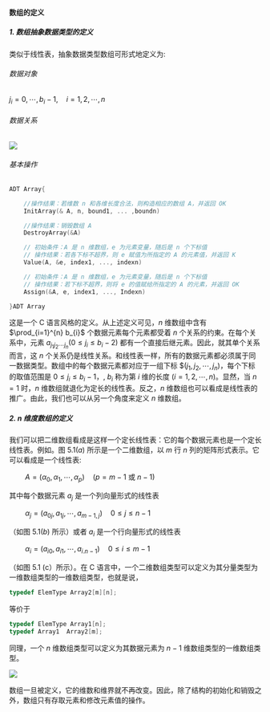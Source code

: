 
#### 数组的定义

##### 1. 数组抽象数据类型的定义

类似于线性表，抽象数据类型数组可形式地定义为:

###### 数据对象

$j_{i}=0, \cdots, b_{i}-1, \quad i=1,2, \cdots, n$

###### 数据关系

![](https://cdn.mathpix.com/snip/images/DgrWbNfC48CUu7NcqZf0JoWJY4U2Fz449kRZQTN4CVI.original.fullsize.png)

###### 基本操作

```cpp
ADT Array{

    //操作结果：若维数 n 和各维长度合法，则构造相应的数组 A，并返回 OK 
    InitArray(& A, n, bound1, ... ,boundn)

    //操作结果：销毁数组 A
    DestroyArray(&A)

    // 初始条件：A 是 n 维数组，e 为元素变量，随后是 n 个下标值
    // 操作结果：若各下标不超界，则 e 赋值为所指定的 A 的元素值，并返回 K
    Value(A, &e, index1, ..., indexn)

    // 初始条件：A 是 n 维数组，e 为元素变量，随后是 n 个下标值
    // 操作结果：若下标不超界，则将 e 的值赋给所指定的 A 的元素，并返回 OK
    Assign(&A, e, index1, ..., Indexn)

}ADT Array
```

这是一个 C 语言风格的定义。从上述定义可见，$n$ 维数组中含有 $\prod_{i=1}^{n} b_{i}$ 个数据元素每个元素都受着 $n$ 个关系的约東。在每个关系中，元素 $a_{j_{1} j_{2} \cdots j_{n}}\left(0 \leqslant j_{i} \leqslant b_{i}-2\right)$ 都有一个直接后继元素。因此，就其单个关系而言，这 $n$ 个关系仍是线性关系。和线性表一样，所有的数据元素都必须属于同一数据类型。数组中的每个数据元素都对应于一组下标 $$\left.(j_1,j_{2}, \cdots , j_{n}\right)$，每个下标的取值范围是 $0 \leqslant j_{i} \leqslant b_{i} - 1$，, $b_i$ 称为第 $i$ 维的长度 $(i=1,2, \cdots, n)$。显然，当 $n = 1$ 时，$n$ 维数组就退化为定长的线性表。反之，$n$ 维数组也可以看成是线性表的推广。由此，我们也可以从另一个角度来定义 $n$ 维数组。

##### 2. n 维度数组的定义

我们可以把二维数组看成是这样一个定长线性表：它的每个数据元素也是一个定长线性表。例如。图 $5.1 (a)$ 所示是一个二维数组，以 $m$ 行 $n$ 列的矩阵形式表示。它可以看成是一个线性表:

$\qquad A = \left(\alpha_{0}, \alpha_{1}, \cdots, \alpha_{p}\right) \quad(p=m-1$ 或 $n-1)$

其中每个数据元素 $a_j$ 是一个列向量形式的线性表

$\qquad\alpha_{j} = \left(a_{0 j}, a_{1 j}, \cdots, a_{m-1, j}\right) \quad 0 \leqslant j \leqslant n - 1$

（如图 $5.1 (b)$ 所示）或者 $a_i$ 是一个行向量形式的线性表

$\qquad\alpha_{i} = \left(a_{i 0}, a_{i 1}, \cdots, a_{i . n-1}\right) \quad 0 \leqslant i \leqslant m - 1$

（如图 5.1 (c）所示）。在 C 语言中，一个二维数组类型可以定义为其分量类型为一维数组类型的一维数组类型，也就是说，

```cpp
typedef ElemType Array2[m][n];
```

等价于

```cpp
typedef ElemType Array1[n];
typedef Array1  Array2[m];
```

同理，一个 $n$ 维数组类型可以定义为其数据元素为 $n - 1$ 维数组类型的一维数组类型。

![](https://gitee.com/mayundaze/img_bed/raw/master/20200901141817.png)

数组一旦被定义，它的维数和维界就不再改变。因此，除了结构的初始化和销毁之外，数组只有存取元素和修改元素值的操作。
